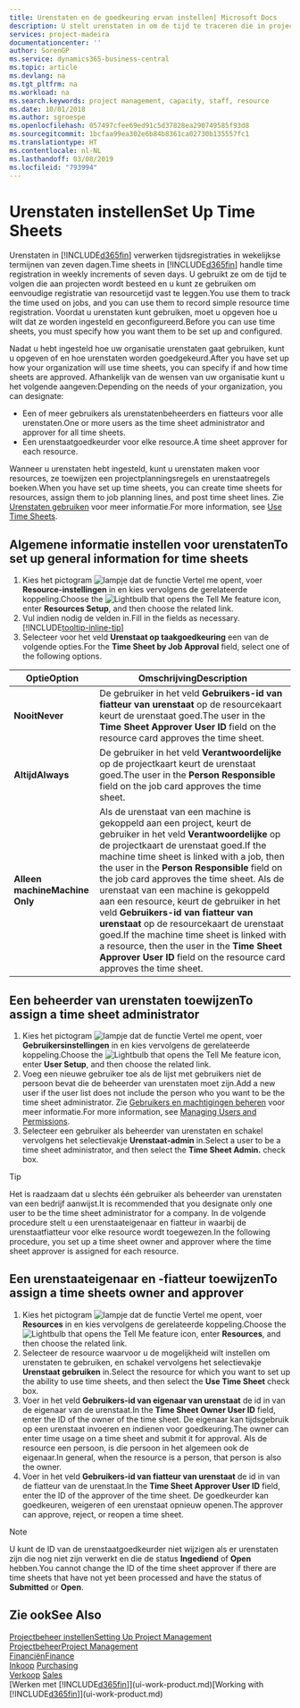 ```yaml
---
title: Urenstaten en de goedkeuring ervan instellen| Microsoft Docs
description: U stelt urenstaten in om de tijd te traceren die in projecten en resources wordt gebruikt, wat u helpt bij projectbeheer, personeelsbezetting en capaciteit
services: project-madeira
documentationcenter: ''
author: SorenGP
ms.service: dynamics365-business-central
ms.topic: article
ms.devlang: na
ms.tgt_pltfrm: na
ms.workload: na
ms.search.keywords: project management, capacity, staff, resource
ms.date: 10/01/2018
ms.author: sgroespe
ms.openlocfilehash: 057497cfee69ed91c5d37828ea290749585f93d8
ms.sourcegitcommit: 1bcfaa99ea302e6b84b8361ca02730b135557fc1
ms.translationtype: HT
ms.contentlocale: nl-NL
ms.lasthandoff: 03/08/2019
ms.locfileid: "793994"
---
```

# <a name="set-up-time-sheets"></a><span data-ttu-id="98dc5-103">Urenstaten instellen</span><span class="sxs-lookup"><span data-stu-id="98dc5-103">Set Up Time Sheets</span></span>
<span data-ttu-id="98dc5-104">Urenstaten in [!INCLUDE[d365fin](includes/d365fin_md.md)] verwerken tijdsregistraties in wekelijkse termijnen van zeven dagen.</span><span class="sxs-lookup"><span data-stu-id="98dc5-104">Time sheets in [!INCLUDE[d365fin](includes/d365fin_md.md)] handle time registration in weekly increments of seven days.</span></span> <span data-ttu-id="98dc5-105">U gebruikt ze om de tijd te volgen die aan projecten wordt besteed en u kunt ze gebruiken om eenvoudige registratie van resourcetijd vast te leggen.</span><span class="sxs-lookup"><span data-stu-id="98dc5-105">You use them to track the time used on jobs, and you can use them to record simple resource time registration.</span></span> <span data-ttu-id="98dc5-106">Voordat u urenstaten kunt gebruiken, moet u opgeven hoe u wilt dat ze worden ingesteld en geconfigureerd.</span><span class="sxs-lookup"><span data-stu-id="98dc5-106">Before you can use time sheets, you must specify how you want them to be set up and configured.</span></span>

<span data-ttu-id="98dc5-107">Nadat u hebt ingesteld hoe uw organisatie urenstaten gaat gebruiken, kunt u opgeven of en hoe urenstaten worden goedgekeurd.</span><span class="sxs-lookup"><span data-stu-id="98dc5-107">After you have set up how your organization will use time sheets, you can specify if and how time sheets are approved.</span></span> <span data-ttu-id="98dc5-108">Afhankelijk van de wensen van uw organisatie kunt u het volgende aangeven:</span><span class="sxs-lookup"><span data-stu-id="98dc5-108">Depending on the needs of your organization, you can designate:</span></span>

* <span data-ttu-id="98dc5-109">Een of meer gebruikers als urenstatenbeheerders en fiatteurs voor alle urenstaten.</span><span class="sxs-lookup"><span data-stu-id="98dc5-109">One or more users as the time sheet administrator and approver for all time sheets.</span></span>
* <span data-ttu-id="98dc5-110">Een urenstaatgoedkeurder voor elke resource.</span><span class="sxs-lookup"><span data-stu-id="98dc5-110">A time sheet approver for each resource.</span></span>

<span data-ttu-id="98dc5-111">Wanneer u urenstaten hebt ingesteld, kunt u urenstaten maken voor resources, ze toewijzen een projectplanningsregels en urenstaatregels boeken.</span><span class="sxs-lookup"><span data-stu-id="98dc5-111">When you have set up time sheets, you can create time sheets for resources, assign them to job planning lines, and post time sheet lines.</span></span> <span data-ttu-id="98dc5-112">Zie [Urenstaten gebruiken](projects-how-use-time-sheets.md) voor meer informatie.</span><span class="sxs-lookup"><span data-stu-id="98dc5-112">For more information, see [Use Time Sheets](projects-how-use-time-sheets.md).</span></span>

## <a name="to-set-up-general-information-for-time-sheets"></a><span data-ttu-id="98dc5-113">Algemene informatie instellen voor urenstaten</span><span class="sxs-lookup"><span data-stu-id="98dc5-113">To set up general information for time sheets</span></span>
1. <span data-ttu-id="98dc5-114">Kies het pictogram ![lampje dat de functie Vertel me opent](media/ui-search/search_small.png "Vertel me wat u wilt doen"), voer **Resource-instellingen** in en kies vervolgens de gerelateerde koppeling.</span><span class="sxs-lookup"><span data-stu-id="98dc5-114">Choose the ![Lightbulb that opens the Tell Me feature](media/ui-search/search_small.png "Tell me what you want to do") icon, enter **Resources Setup**, and then choose the related link.</span></span>  
2. <span data-ttu-id="98dc5-115">Vul indien nodig de velden in.</span><span class="sxs-lookup"><span data-stu-id="98dc5-115">Fill in the fields as necessary.</span></span> [!INCLUDE[tooltip-inline-tip](includes/tooltip-inline-tip_md.md)]
3. <span data-ttu-id="98dc5-116">Selecteer voor het veld **Urenstaat op taakgoedkeuring** een van de volgende opties.</span><span class="sxs-lookup"><span data-stu-id="98dc5-116">For the **Time Sheet by Job Approval** field, select one of the following options.</span></span>

| <span data-ttu-id="98dc5-117">Optie</span><span class="sxs-lookup"><span data-stu-id="98dc5-117">Option</span></span> | <span data-ttu-id="98dc5-118">Omschrijving</span><span class="sxs-lookup"><span data-stu-id="98dc5-118">Description</span></span> |
| --- | --- |
| <span data-ttu-id="98dc5-119">**Nooit**</span><span class="sxs-lookup"><span data-stu-id="98dc5-119">**Never**</span></span> |<span data-ttu-id="98dc5-120">De gebruiker in het veld **Gebruikers-id van fiatteur van urenstaat** op de resourcekaart keurt de urenstaat goed.</span><span class="sxs-lookup"><span data-stu-id="98dc5-120">The user in the **Time Sheet Approver User ID** field on the resource card approves the time sheet.</span></span> |
| <span data-ttu-id="98dc5-121">**Altijd**</span><span class="sxs-lookup"><span data-stu-id="98dc5-121">**Always**</span></span> |<span data-ttu-id="98dc5-122">De gebruiker in het veld **Verantwoordelijke** op de projectkaart keurt de urenstaat goed.</span><span class="sxs-lookup"><span data-stu-id="98dc5-122">The user in the **Person Responsible** field on the job card approves the time sheet.</span></span> |
| <span data-ttu-id="98dc5-123">**Alleen machine**</span><span class="sxs-lookup"><span data-stu-id="98dc5-123">**Machine Only**</span></span> |<span data-ttu-id="98dc5-124">Als de urenstaat van een machine is gekoppeld aan een project, keurt de gebruiker in het veld **Verantwoordelijke** op de projectkaart de urenstaat goed.</span><span class="sxs-lookup"><span data-stu-id="98dc5-124">If the machine time sheet is linked with a job, then the user in the **Person Responsible** field on the job card approves the time sheet.</span></span> <span data-ttu-id="98dc5-125">Als de urenstaat van een machine is gekoppeld aan een resource, keurt de gebruiker in het veld **Gebruikers-id van fiatteur van urenstaat** op de resourcekaart de urenstaat goed.</span><span class="sxs-lookup"><span data-stu-id="98dc5-125">If the machine time sheet is linked with a resource, then the user in the **Time Sheet Approver User ID** field on the resource card approves the time sheet.</span></span> |

## <a name="to-assign-a-time-sheet-administrator"></a><span data-ttu-id="98dc5-126">Een beheerder van urenstaten toewijzen</span><span class="sxs-lookup"><span data-stu-id="98dc5-126">To assign a time sheet administrator</span></span>
1. <span data-ttu-id="98dc5-127">Kies het pictogram ![lampje dat de functie Vertel me opent](media/ui-search/search_small.png "Vertel me wat u wilt doen"), voer **Gebruikersinstellingen** in en kies vervolgens de gerelateerde koppeling.</span><span class="sxs-lookup"><span data-stu-id="98dc5-127">Choose the ![Lightbulb that opens the Tell Me feature](media/ui-search/search_small.png "Tell me what you want to do") icon, enter **User Setup**, and then choose the related link.</span></span>  
2. <span data-ttu-id="98dc5-128">Voeg een nieuwe gebruiker toe als de lijst met gebruikers niet de persoon bevat die de beheerder van urenstaten moet zijn.</span><span class="sxs-lookup"><span data-stu-id="98dc5-128">Add a new user if the user list does not include the person who you want to be the time sheet administrator.</span></span> <span data-ttu-id="98dc5-129">Zie [Gebruikers en machtigingen beheren](ui-how-users-permissions.md) voor meer informatie.</span><span class="sxs-lookup"><span data-stu-id="98dc5-129">For more information, see [Managing Users and Permissions](ui-how-users-permissions.md).</span></span>
3. <span data-ttu-id="98dc5-130">Selecteer een gebruiker als beheerder van urenstaten en schakel vervolgens het selectievakje **Urenstaat-admin** in.</span><span class="sxs-lookup"><span data-stu-id="98dc5-130">Select a user to be a time sheet administrator, and then select the **Time Sheet Admin.** check box.</span></span>  

> [!TIP]  
>   <span data-ttu-id="98dc5-131">Het is raadzaam dat u slechts één gebruiker als beheerder van urenstaten van een bedrijf aanwijst.</span><span class="sxs-lookup"><span data-stu-id="98dc5-131">It is recommended that you designate only one user to be the time sheet administrator for a company.</span></span> <span data-ttu-id="98dc5-132">In de volgende procedure stelt u een urenstaateigenaar en fiatteur in waarbij de urenstaatfiatteur voor elke resource wordt toegewezen.</span><span class="sxs-lookup"><span data-stu-id="98dc5-132">In the following procedure, you set up a time sheet owner and approver where the time sheet approver is assigned for each resource.</span></span>  

## <a name="to-assign-a-time-sheets-owner-and-approver"></a><span data-ttu-id="98dc5-133">Een urenstaateigenaar en -fiatteur toewijzen</span><span class="sxs-lookup"><span data-stu-id="98dc5-133">To assign a time sheets owner and approver</span></span>
1. <span data-ttu-id="98dc5-134">Kies het pictogram ![lampje dat de functie Vertel me opent](media/ui-search/search_small.png "Vertel me wat u wilt doen"), voer **Resources** in en kies vervolgens de gerelateerde koppeling.</span><span class="sxs-lookup"><span data-stu-id="98dc5-134">Choose the ![Lightbulb that opens the Tell Me feature](media/ui-search/search_small.png "Tell me what you want to do") icon, enter **Resources**, and then choose the related link.</span></span>
2. <span data-ttu-id="98dc5-135">Selecteer de resource waarvoor u de mogelijkheid wilt instellen om urenstaten te gebruiken, en schakel vervolgens het selectievakje **Urenstaat gebruiken** in.</span><span class="sxs-lookup"><span data-stu-id="98dc5-135">Select the resource for which you want to set up the ability to use time sheets, and then select the **Use Time Sheet** check box.</span></span>  
3. <span data-ttu-id="98dc5-136">Voer in het veld **Gebruikers-id van eigenaar van urenstaat** de id in van de eigenaar van de urenstaat.</span><span class="sxs-lookup"><span data-stu-id="98dc5-136">In the **Time Sheet Owner User ID** field, enter the ID of the owner of the time sheet.</span></span> <span data-ttu-id="98dc5-137">De eigenaar kan tijdsgebruik op een urenstaat invoeren en indienen voor goedkeuring.</span><span class="sxs-lookup"><span data-stu-id="98dc5-137">The owner can enter time usage on a time sheet and submit it for approval.</span></span> <span data-ttu-id="98dc5-138">Als de resource een persoon, is die persoon in het algemeen ook de eigenaar.</span><span class="sxs-lookup"><span data-stu-id="98dc5-138">In general, when the resource is a person, that person is also the owner.</span></span>  
4. <span data-ttu-id="98dc5-139">Voer in het veld **Gebruikers-id van fiatteur van urenstaat** de id in van de fiatteur van de urenstaat.</span><span class="sxs-lookup"><span data-stu-id="98dc5-139">In the **Time Sheet Approver User ID** field, enter the ID of the approver of the time sheet.</span></span> <span data-ttu-id="98dc5-140">De goedkeurder kan goedkeuren, weigeren of een urenstaat opnieuw openen.</span><span class="sxs-lookup"><span data-stu-id="98dc5-140">The approver can approve, reject, or reopen a time sheet.</span></span>  

> [!NOTE]  
>   <span data-ttu-id="98dc5-141">U kunt de ID van de urenstaatgoedkeurder niet wijzigen als er urenstaten zijn die nog niet zijn verwerkt en die de status **Ingediend** of **Open** hebben.</span><span class="sxs-lookup"><span data-stu-id="98dc5-141">You cannot change the ID of the time sheet approver if there are time sheets that have not yet been processed and have the status of **Submitted** or **Open**.</span></span>

## <a name="see-also"></a><span data-ttu-id="98dc5-142">Zie ook</span><span class="sxs-lookup"><span data-stu-id="98dc5-142">See Also</span></span>
[<span data-ttu-id="98dc5-143">Projectbeheer instellen</span><span class="sxs-lookup"><span data-stu-id="98dc5-143">Setting Up Project Management</span></span>](projects-setup-projects.md)  
[<span data-ttu-id="98dc5-144">Projectbeheer</span><span class="sxs-lookup"><span data-stu-id="98dc5-144">Project Management</span></span>](projects-manage-projects.md)  
[<span data-ttu-id="98dc5-145">Financiën</span><span class="sxs-lookup"><span data-stu-id="98dc5-145">Finance</span></span>](finance.md)  
<span data-ttu-id="98dc5-146">[Inkoop](purchasing-manage-purchasing.md)       </span><span class="sxs-lookup"><span data-stu-id="98dc5-146">[Purchasing](purchasing-manage-purchasing.md)       </span></span>  
<span data-ttu-id="98dc5-147">[Verkoop](sales-manage-sales.md)    </span><span class="sxs-lookup"><span data-stu-id="98dc5-147">[Sales](sales-manage-sales.md)    </span></span>  
<span data-ttu-id="98dc5-148">[Werken met [!INCLUDE[d365fin](includes/d365fin_md.md)]](ui-work-product.md)</span><span class="sxs-lookup"><span data-stu-id="98dc5-148">[Working with [!INCLUDE[d365fin](includes/d365fin_md.md)]](ui-work-product.md)</span></span>  
